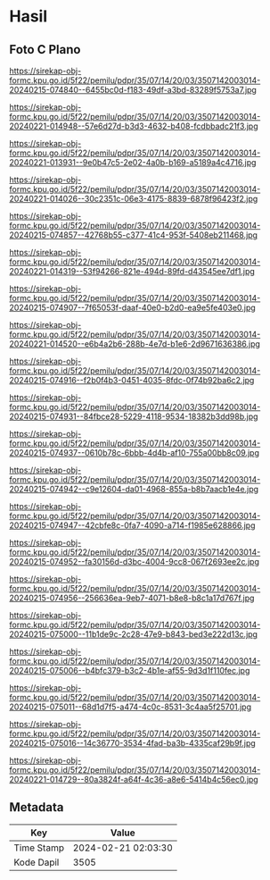 # Hasil

## Foto C Plano

https://sirekap-obj-formc.kpu.go.id/5f22/pemilu/pdpr/35/07/14/20/03/3507142003014-20240215-074840--6455bc0d-f183-49df-a3bd-83289f5753a7.jpg

https://sirekap-obj-formc.kpu.go.id/5f22/pemilu/pdpr/35/07/14/20/03/3507142003014-20240221-014948--57e6d27d-b3d3-4632-b408-fcdbbadc21f3.jpg

https://sirekap-obj-formc.kpu.go.id/5f22/pemilu/pdpr/35/07/14/20/03/3507142003014-20240221-013931--9e0b47c5-2e02-4a0b-b169-a5189a4c4716.jpg

https://sirekap-obj-formc.kpu.go.id/5f22/pemilu/pdpr/35/07/14/20/03/3507142003014-20240221-014026--30c2351c-06e3-4175-8839-6878f96423f2.jpg

https://sirekap-obj-formc.kpu.go.id/5f22/pemilu/pdpr/35/07/14/20/03/3507142003014-20240215-074857--42768b55-c377-41c4-953f-5408eb211468.jpg

https://sirekap-obj-formc.kpu.go.id/5f22/pemilu/pdpr/35/07/14/20/03/3507142003014-20240221-014319--53f94266-821e-494d-89fd-d43545ee7df1.jpg

https://sirekap-obj-formc.kpu.go.id/5f22/pemilu/pdpr/35/07/14/20/03/3507142003014-20240215-074907--7f65053f-daaf-40e0-b2d0-ea9e5fe403e0.jpg

https://sirekap-obj-formc.kpu.go.id/5f22/pemilu/pdpr/35/07/14/20/03/3507142003014-20240221-014520--e6b4a2b6-288b-4e7d-b1e6-2d9671636386.jpg

https://sirekap-obj-formc.kpu.go.id/5f22/pemilu/pdpr/35/07/14/20/03/3507142003014-20240215-074916--f2b0f4b3-0451-4035-8fdc-0f74b92ba6c2.jpg

https://sirekap-obj-formc.kpu.go.id/5f22/pemilu/pdpr/35/07/14/20/03/3507142003014-20240215-074931--84fbce28-5229-4118-9534-18382b3dd98b.jpg

https://sirekap-obj-formc.kpu.go.id/5f22/pemilu/pdpr/35/07/14/20/03/3507142003014-20240215-074937--0610b78c-6bbb-4d4b-af10-755a00bb8c09.jpg

https://sirekap-obj-formc.kpu.go.id/5f22/pemilu/pdpr/35/07/14/20/03/3507142003014-20240215-074942--c9e12604-da01-4968-855a-b8b7aacb1e4e.jpg

https://sirekap-obj-formc.kpu.go.id/5f22/pemilu/pdpr/35/07/14/20/03/3507142003014-20240215-074947--42cbfe8c-0fa7-4090-a714-f1985e628866.jpg

https://sirekap-obj-formc.kpu.go.id/5f22/pemilu/pdpr/35/07/14/20/03/3507142003014-20240215-074952--fa30156d-d3bc-4004-9cc8-067f2693ee2c.jpg

https://sirekap-obj-formc.kpu.go.id/5f22/pemilu/pdpr/35/07/14/20/03/3507142003014-20240215-074956--256636ea-9eb7-4071-b8e8-b8c1a17d767f.jpg

https://sirekap-obj-formc.kpu.go.id/5f22/pemilu/pdpr/35/07/14/20/03/3507142003014-20240215-075000--11b1de9c-2c28-47e9-b843-bed3e222d13c.jpg

https://sirekap-obj-formc.kpu.go.id/5f22/pemilu/pdpr/35/07/14/20/03/3507142003014-20240215-075006--b4bfc379-b3c2-4b1e-af55-9d3d1f110fec.jpg

https://sirekap-obj-formc.kpu.go.id/5f22/pemilu/pdpr/35/07/14/20/03/3507142003014-20240215-075011--68d1d7f5-a474-4c0c-8531-3c4aa5f25701.jpg

https://sirekap-obj-formc.kpu.go.id/5f22/pemilu/pdpr/35/07/14/20/03/3507142003014-20240215-075016--14c36770-3534-4fad-ba3b-4335caf29b9f.jpg

https://sirekap-obj-formc.kpu.go.id/5f22/pemilu/pdpr/35/07/14/20/03/3507142003014-20240221-014729--80a3824f-a64f-4c36-a8e6-5414b4c56ec0.jpg


## Metadata

| Key        | Value               |
| ---------- | ------------------- |
| Time Stamp | 2024-02-21 02:03:30 |
| Kode Dapil | 3505                |



